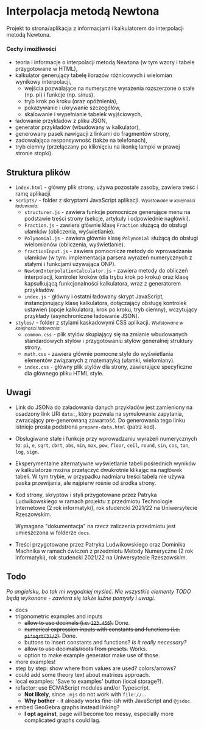
# Interpolacja metodą Newtona

Projekt to strona/aplikacja z informacjami i kalkulatorem do interpolacji metodą Newtona.

#### Cechy i możliwości

* teoria i informacje o interpolacji metodą Newtona (w tym wzory i tabele przygotowane w HTML),
* kalkulator generujący tabelę ilorazów różnicowych i wielomian wynikowy interpolacji,
	* wejścia pozwalające na numeryczne wyrażenia rozszerzone o stałe (np. pi) i funkcje (np. sinus).
	* tryb krok po kroku (oraz opóźnienia),
	* pokazywanie i ukrywanie szczegółów,
	* skalowanie i wypełnianie tabelek wyjściowych,
* ładowanie przykładów z pliku JSON,
* generator przykładów (wbudowany w kalkulator),
* generowany pasek nawigacji z linkami do fragmentów strony,
* zadowalająca responsywność (także na telefonach),
* tryb ciemny (przełączany po kliknięciu na ikonkę lampki w prawej stronie stopki).





## Struktura plików

* `index.html` - główny plik strony, używa pozostałe zasoby, zawiera treść i ramę aplikacji.
* `scripts/` - folder z skryptami JavaScript aplikacji. <small>_Wylistowane w kolejności ładowania:_</small>
	* `structurer.js` - zawiera funkcje pomocnicze generujące menu na podstawie treści strony (sekcje, artykuły i odpowiednie nagłówki).
	* `Fraction.js` - zawiera głównie klasę `Fraction` służącą do obsługi ułamków (obliczenia, wyświetlanie).
	* `Polynomial.js` - zawiera głównie klasę `Polynomial` służącą do obsługi wielomianów (obliczenia, wyświetlanie).
	* `fractionInput.js` - zawiera pomocnicze metody do wprowadzania ułamków (w tym: implementacja parsera wyrażeń numerycznych z stałymi i funkcjami używająca ONP).
	* `NewtonInterpolationCalculator.js` - zawiera metody do obliczeń interpolacji, kontroler kroków (dla trybu krok po kroku) oraz klasę kapsułkującą funkcjonalności kalkulatora, wraz z generatorem przykładów.
	* `index.js` - główny i ostatni ładowany skrypt JavaScript, instancjonujący klasę kalkulatora, dołączający obsługę kontrolek ustawień (opcje kalkulatora, krok po kroku, tryb ciemny), wczytujący przykłady (asynchroniczne ładowanie JSON).
* `styles/` - folder z stylami kaskadowymi CSS aplikacji. <small>_Wylistowane w kolejności ładowania:_</small>
	* `common.css` - plik stylów skupiający się na zmianie wbudowanych standardowych stylów i przygotowaniu stylów generalnej struktury strony.
	* `math.css` - zawiera głównie pomocne style do wyświetlania elementów związanych z matematyką (ułamki, wielomiany).
	* `index.css` - główny plik stylów dla strony, zawierające specyficzne dla głównego pliku HTML style.





## Uwagi

* Link do JSONa do załadowania danych przykładów jest zamieniony na osadzony link URI `data:`, który pozwala na symulowanie zapytania, zwracający pre-generowaną zawartość. Do generowania tego linku istnieje prosta podstrona `prepare-data.html` (patrz kod).

* Obsługiwane stałe i funkcje przy wprowadzaniu wyrażeń numerycznych to: `pi`, `e`, `sqrt`, `cbrt`, `abs`, `min`, `max`, `pow`, `floor`, `ceil`, `round`, `sin`, `cos`, `tan`, `log`, `sign`.

* Eksperymentalne alternatywne wyświetlanie tabeli pośrednich wyników w kalkulatorze można przełączyć dwukrotnie klikając na nagłówek tabeli. W tym trybie, w przypadku nadmiaru treści tabela nie używa paska przewijania, ale najpierw rośnie od środka strony. 

* Kod strony, skryptów i styli przygotowane przez Patryka Ludwikowskiego w ramach projektu z przedmiotu Technologie Internetowe (2 rok informatyki), rok studencki 2021/22 na Uniwersytecie Rzeszowskim.

	Wymagana "dokumentacja" na rzecz zaliczenia przedmiotu jest umieszczona w folderze `docs`.

* Treści przygotowane przez Patryka Ludwikowskiego oraz Dominika Machnika w ramach ćwiczeń z przedmiotu Metody Numeryczne (2 rok informatyki), rok studencki 2021/22 na Uniwersytecie Rzeszowskim.





## Todo

_Po angielsku, bo tak mi wygodniej myśleć. Nie wszystkie elementy TODO będą wykonane - zawiera się także luźne pomysły i uwagi._

+ docs
+ trigonometric examples and inputs
	- ~~allow to use decimals (i.e. `123.456`).~~ Done.
	- ~~numerical expression inputs with constants and functions (i.e. `pi*sqrt(3)/2`).~~ Done.
	- buttons to insert constants and functions? _Is it really necessary?_
	- ~~allow to use decimals/roots from presets.~~ Works.
	- option to make example generator make use of those.
+ more examples!
+ step by step: show where from values are used? colors/arrows?
+ could add some theory text about matrixes approach.
+ local examples: 'Save to examples' button (local storage?).
+ refactor: use ECMAScript modules and/or Typescript.
	- **Not likely**, since `.mjs` do not work with `file://`...
	- **Why bother** - it already works fine-ish with JavaScript and `@jsdoc`.
+ embed GeoGebra graphs instead linking?
	- **I opt against**, page will become too messy, especially more complicated graphs could lag.





